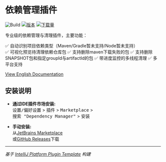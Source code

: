# 依赖管理插件

![Build](https://github.com/zijing66/dependency-manager/workflows/Build/badge.svg)
[![版本](https://img.shields.io/jetbrains/plugin/v/MARKETPLACE_ID.svg)](https://plugins.jetbrains.com/plugin/MARKETPLACE_ID)
[![下载量](https://img.shields.io/jetbrains/plugin/d/MARKETPLACE_ID.svg)](https://plugins.jetbrains.com/plugin/MARKETPLACE_ID)

<!-- Plugin description -->
专业级的依赖管理与清理插件，主要功能：

✅ 自动识别项目依赖类型（Maven/Gradle暂未支持/Node暂未支持）  
✅ 可视化预览待清理依赖仓库包
✅ 支持删除maven下载失败的包
✅ 支持删除SNAPSHOT包和指定groupId与artifactId的包
✅ 带进度监控的多线程清理
✅ 多平台支持

[View English Documentation](README.md)
<!-- Plugin description end -->

## 安装说明

- **通过IDE插件市场安装:**  
  <kbd>设置/偏好设置</kbd> > <kbd>插件</kbd> > <kbd>Marketplace</kbd> >  
  <kbd>搜索 "Dependency Manager"</kbd> > <kbd>安装</kbd>

- **手动安装:**  
  从[JetBrains Marketplace](https://plugins.jetbrains.com/plugin/MARKETPLACE_ID)  
  或[GitHub Releases](https://github.com/zijing66/dependency-manager/releases)下载

---

_基于 [IntelliJ Platform Plugin Template][template] 构建_

[template]: https://github.com/JetBrains/intellij-platform-plugin-template